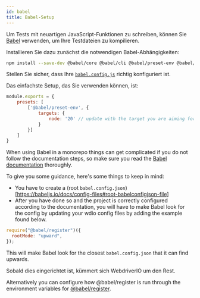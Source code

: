 ```yaml
---
id: babel
title: Babel-Setup
---
```


Um Tests mit neuartigen JavaScript-Funktionen zu schreiben, können Sie [Babel](https://babeljs.io) verwenden, um Ihre Testdateien zu kompilieren.

Installieren Sie dazu zunächst die notwendigen Babel-Abhängigkeiten:

```bash npm2yarn
npm install --save-dev @babel/core @babel/cli @babel/preset-env @babel/register
```

Stellen Sie sicher, dass Ihre [`babel.config.js`](https://babeljs.io/docs/en/config-files) richtig konfiguriert ist.

Das einfachste Setup, das Sie verwenden können, ist:

```js title="babel.config.js"
module.exports = {
    presets: [
        ['@babel/preset-env', {
            targets: {
                node: '20' // update with the target you are aiming for
            }
        }]
    ]
}
```

When using Babel in a monorepo things can get complicated if you do not follow the documentation steps, so make sure you read the [Babel documentation](https://babeljs.io/docs/config-files#monorepos) thoroughly.

To give you some guidance, here's some things to keep in mind:
- You have to create a (root `babel.config.json`)[https://babeljs.io/docs/config-files#root-babelconfigjson-file]
- After you have done so and the project is correctly configured according to the documentation, you will have to make Babel look for the config by updating your wdio config files by adding the example found below.

```js
require("@babel/register")({
  rootMode: "upward",
});
```

This will make Babel look for the closest `babel.config.json` that it can find upwards.

Sobald dies eingerichtet ist, kümmert sich WebdriverIO um den Rest.

Alternatively you can configure how @babel/register is run through the environment variables for [@babel/register](https://babeljs.io/docs/babel-register#environment-variables).
